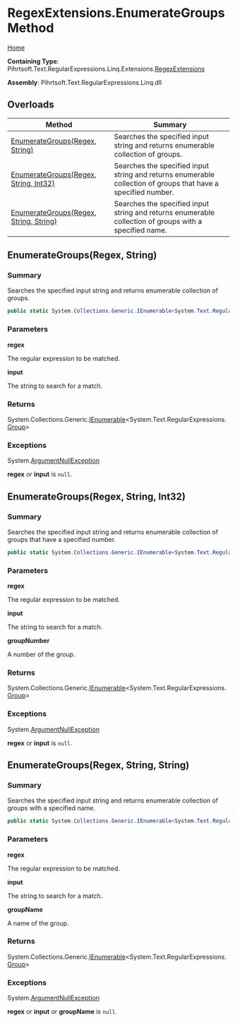 # RegexExtensions\.EnumerateGroups Method

[Home](../../../../../../../README.md)

**Containing Type**: Pihrtsoft\.Text\.RegularExpressions\.Linq\.Extensions\.[RegexExtensions](../README.md)

**Assembly**: Pihrtsoft\.Text\.RegularExpressions\.Linq\.dll

## Overloads

| Method | Summary |
| ------ | ------- |
| [EnumerateGroups(Regex, String)](#Pihrtsoft_Text_RegularExpressions_Linq_Extensions_RegexExtensions_EnumerateGroups_System_Text_RegularExpressions_Regex_System_String_) | Searches the specified input string and returns enumerable collection of groups\. |
| [EnumerateGroups(Regex, String, Int32)](#Pihrtsoft_Text_RegularExpressions_Linq_Extensions_RegexExtensions_EnumerateGroups_System_Text_RegularExpressions_Regex_System_String_System_Int32_) | Searches the specified input string and returns enumerable collection of groups that have a specified number\. |
| [EnumerateGroups(Regex, String, String)](#Pihrtsoft_Text_RegularExpressions_Linq_Extensions_RegexExtensions_EnumerateGroups_System_Text_RegularExpressions_Regex_System_String_System_String_) | Searches the specified input string and returns enumerable collection of groups with a specified name\. |

## EnumerateGroups\(Regex, String\) <a name="Pihrtsoft_Text_RegularExpressions_Linq_Extensions_RegexExtensions_EnumerateGroups_System_Text_RegularExpressions_Regex_System_String_"></a>

### Summary

Searches the specified input string and returns enumerable collection of groups\.

```csharp
public static System.Collections.Generic.IEnumerable<System.Text.RegularExpressions.Group> EnumerateGroups(this System.Text.RegularExpressions.Regex regex, string input)
```

### Parameters

**regex**

The regular expression to be matched\.

**input**

The string to search for a match\.

### Returns

System\.Collections\.Generic\.[IEnumerable](https://docs.microsoft.com/en-us/dotnet/api/system.collections.generic.ienumerable-1)\<System\.Text\.RegularExpressions\.[Group](https://docs.microsoft.com/en-us/dotnet/api/system.text.regularexpressions.group)>

### Exceptions

System\.[ArgumentNullException](https://docs.microsoft.com/en-us/dotnet/api/system.argumentnullexception)

**regex** or **input** is `null`\.

## EnumerateGroups\(Regex, String, Int32\) <a name="Pihrtsoft_Text_RegularExpressions_Linq_Extensions_RegexExtensions_EnumerateGroups_System_Text_RegularExpressions_Regex_System_String_System_Int32_"></a>

### Summary

Searches the specified input string and returns enumerable collection of groups that have a specified number\.

```csharp
public static System.Collections.Generic.IEnumerable<System.Text.RegularExpressions.Group> EnumerateGroups(this System.Text.RegularExpressions.Regex regex, string input, int groupNumber)
```

### Parameters

**regex**

The regular expression to be matched\.

**input**

The string to search for a match\.

**groupNumber**

A number of the group\.

### Returns

System\.Collections\.Generic\.[IEnumerable](https://docs.microsoft.com/en-us/dotnet/api/system.collections.generic.ienumerable-1)\<System\.Text\.RegularExpressions\.[Group](https://docs.microsoft.com/en-us/dotnet/api/system.text.regularexpressions.group)>

### Exceptions

System\.[ArgumentNullException](https://docs.microsoft.com/en-us/dotnet/api/system.argumentnullexception)

**regex** or **input** is `null`\.

## EnumerateGroups\(Regex, String, String\) <a name="Pihrtsoft_Text_RegularExpressions_Linq_Extensions_RegexExtensions_EnumerateGroups_System_Text_RegularExpressions_Regex_System_String_System_String_"></a>

### Summary

Searches the specified input string and returns enumerable collection of groups with a specified name\.

```csharp
public static System.Collections.Generic.IEnumerable<System.Text.RegularExpressions.Group> EnumerateGroups(this System.Text.RegularExpressions.Regex regex, string input, string groupName)
```

### Parameters

**regex**

The regular expression to be matched\.

**input**

The string to search for a match\.

**groupName**

A name of the group\.

### Returns

System\.Collections\.Generic\.[IEnumerable](https://docs.microsoft.com/en-us/dotnet/api/system.collections.generic.ienumerable-1)\<System\.Text\.RegularExpressions\.[Group](https://docs.microsoft.com/en-us/dotnet/api/system.text.regularexpressions.group)>

### Exceptions

System\.[ArgumentNullException](https://docs.microsoft.com/en-us/dotnet/api/system.argumentnullexception)

**regex** or **input** or **groupName** is `null`\.

